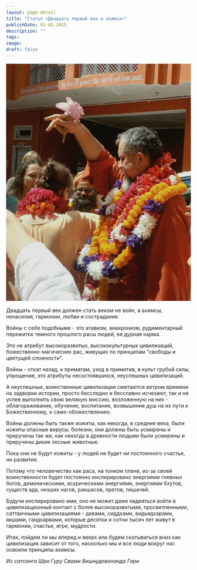```yaml
---
layout: page-detail
title: "Статья «Двадцать первый век и ахимса»"
publishDate: 01-01-2025
description: ""
tags:
image:
draft: false
---
```


![Свами Вишнудевананда Гири](/upload/medialibrary/177/1778f0ed746a0e87de535c0ff0666b82.jpg "Свами Вишнудевананда Гири") 

  
 Двадцать первый век должен стать веком не войн, а ахимсы, ненасилия, гармонии, любви и сострадания.  
  
 Войны с себе подобными - это атавизм, анахронизм, рудиментарный пережиток темного прошлого расы людей, ее дурная карма.  
  
 Это не атрибут высокоразвитых, высококультурных цивилизаций, божественно-магических рас, живущих по принципам "свободы и цветущей сложности".  
  
 Войны - откат назад, к приматам, уход в примитив, в культ грубой силы, упрощение, это атрибуты несостоявшихся, неуспешных цивилизаций.  
  
 А неуспешные, воинственные цивилизации сметаются ветром времени на задворки истории, просто бесследно и бесславно исчезают, так и не успев выполнить свою великую миссию, возложенную на них - облагораживание, обучение, воспитание, возвышение душ на их пути к Божественному, к само-обожествлению.  
  
 Войны должны быть также изжиты, как некогда, в средние века, были изжиты опасные вирусы, болезни, они должны быть усмирены и приручены так же, как некогда в древности людьми были усмирены и приручены дикие лесные животные.  
  
 Пока они не будут изжиты - у людей не будет ни постоянного счастья, ни развития.  
  
 Потому что человечество как раса, на тонком плане, из-за своей воинственности будет постоянно инспирировано энергиями гневных богов, демоническими, асурическими энергиями, энергиями бхутов, существ ада, низших нагов, ракшасов, претов, пишачей.  
  
 Будучи инспирировано ими, оно не может даже надеяться войти в цивилизационный контакт с более высокоразвитыми, просветленными, саттвичными цивилизациями - девами, сиддхами, видьядхарами, якшами, гандхарвами, которые десятки и сотни тысяч лет живут в гармонии, счастье, игре, мудрости.  
  
 Итак, пойдем ли мы вперед и вверх или будем скатываться вниз как цивилизация зависит от того, насколько мы и все люди вокруг нас освоили принципы ахимсы.

  
_Из сатсанга Шри Гуру Свами Вишнудевананда Гири_ 
  
  
